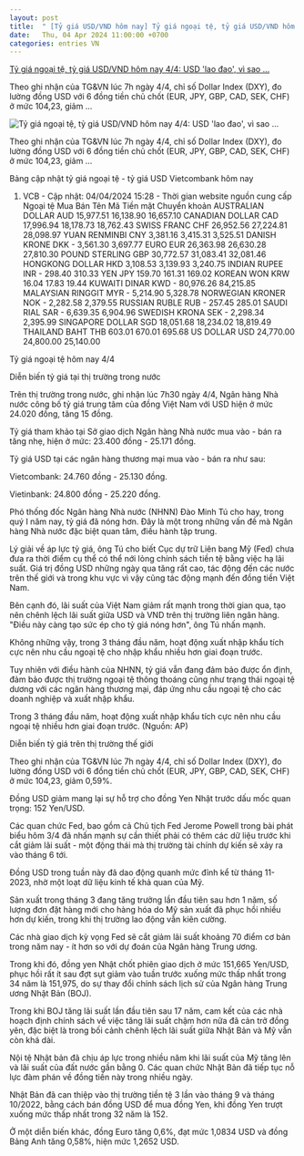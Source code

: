 ```yaml
---
layout: post
title:  " [Tỷ giá USD/VND hôm nay] Tỷ giá ngoại tệ, tỷ giá USD/VND hôm nay 4/4: USD &#39;lao đao&#39;, vì sao ..."
date:   Thu, 04 Apr 2024 11:00:00 +0700
categories: entries VN
---
```

[Tỷ giá ngoại tệ, tỷ giá USD/VND hôm nay 4/4: USD &#39;lao đao&#39;, vì sao ...](https://baoquocte.vn/ty-gia-ngoai-te-ty-gia-usdvnd-hom-nay-44-usd-lao-dao-vi-sao-ty-gia-trong-nuoc-nong-hon-266508.html)

Theo ghi nhận của TG&amp;VN lúc 7h ngày 4/4, chỉ số Dollar Index (DXY), đo lường đồng USD với 6 đồng tiền chủ chốt (EUR, JPY, GBP, CAD, SEK, CHF) ở mức 104,23, giảm&nbsp;...

![Tỷ giá ngoại tệ, tỷ giá USD/VND hôm nay 4/4: USD &#39;lao đao&#39;, vì sao ...](https://cdn.baoquocte.vn/stores/news_dataimages/hoangha/082020/11/07/in_social/ty-gia-usd-hom-nay-118-dong-usd-neo-o-nguong-cao-nhat-1-tuan-do-gia-vang-giam-ap-luc-van-rat-lon.jpg?randTime=1712220979)

Theo ghi nhận của TG&amp;VN lúc 7h ngày 4/4, chỉ số Dollar Index (DXY), đo lường đồng USD với 6 đồng tiền chủ chốt (EUR, JPY, GBP, CAD, SEK, CHF) ở mức 104,23, giảm&nbsp;...

Bảng cập nhật tỷ giá ngoại tệ - tỷ giá USD Vietcombank hôm nay

1. VCB - Cập nhật: 04/04/2024 15:28 - Thời gian website nguồn cung cấp Ngoại tệ Mua Bán Tên Mã Tiền mặt Chuyển khoản AUSTRALIAN DOLLAR AUD 15,977.51 16,138.90 16,657.10 CANADIAN DOLLAR CAD 17,996.94 18,178.73 18,762.43 SWISS FRANC CHF 26,952.56 27,224.81 28,098.97 YUAN RENMINBI CNY 3,381.16 3,415.31 3,525.51 DANISH KRONE DKK - 3,561.30 3,697.77 EURO EUR 26,363.98 26,630.28 27,810.30 POUND STERLING GBP 30,772.57 31,083.41 32,081.46 HONGKONG DOLLAR HKD 3,108.53 3,139.93 3,240.75 INDIAN RUPEE INR - 298.40 310.33 YEN JPY 159.70 161.31 169.02 KOREAN WON KRW 16.04 17.83 19.44 KUWAITI DINAR KWD - 80,976.26 84,215.85 MALAYSIAN RINGGIT MYR - 5,214.90 5,328.78 NORWEGIAN KRONER NOK - 2,282.58 2,379.55 RUSSIAN RUBLE RUB - 257.45 285.01 SAUDI RIAL SAR - 6,639.35 6,904.96 SWEDISH KRONA SEK - 2,298.34 2,395.99 SINGAPORE DOLLAR SGD 18,051.68 18,234.02 18,819.49 THAILAND BAHT THB 603.01 670.01 695.68 US DOLLAR USD 24,770.00 24,800.00 25,140.00

Tỷ giá ngoại tệ hôm nay 4/4

Diễn biến tỷ giá tại thị trường trong nước

Trên thị trường trong nước, ghi nhận lúc 7h30 ngày 4/4, Ngân hàng Nhà nước công bố tỷ giá trung tâm của đồng Việt Nam với USD hiện ở mức 24.020 đồng, tăng 15 đồng.

Tỷ giá tham khảo tại Sở giao dịch Ngân hàng Nhà nước mua vào - bán ra tăng nhẹ, hiện ở mức: 23.400 đồng - 25.171 đồng.

Tỷ giá USD tại các ngân hàng thương mại mua vào - bán ra như sau:

Vietcombank: 24.760 đồng - 25.130 đồng.

Vietinbank: 24.800 đồng - 25.220 đồng.

Phó thống đốc Ngân hàng Nhà nước (NHNN) Đào Minh Tú cho hay, trong quý I năm nay, tỷ giá đã nóng hơn. Đây là một trong những vấn đề mà Ngân hàng Nhà nước đặc biệt quan tâm, điều hành tập trung.

Lý giải về áp lực tỷ giá, ông Tú cho biết Cục dự trữ Liên bang Mỹ (Fed) chưa đưa ra thời điểm cụ thể có thể nới lỏng chính sách tiền tệ bằng việc hạ lãi suất. Giá trị đồng USD những ngày qua tăng rất cao, tác động đến các nước trên thế giới và trong khu vực vì vậy cũng tác động mạnh đến đồng tiền Việt Nam.

Bên cạnh đó, lãi suất của Việt Nam giảm rất mạnh trong thời gian qua, tạo nên chênh lệch lãi suất giữa USD và VND trên thị trường liên ngân hàng. "Điều này càng tạo sức ép cho tỷ giá nóng hơn", ông Tú nhấn mạnh.

Không những vậy, trong 3 tháng đầu năm, hoạt động xuất nhập khẩu tích cực nên nhu cầu ngoại tệ cho nhập khẩu nhiều hơn giai đoạn trước.

Tuy nhiên với điều hành của NHNN, tỷ giá vẫn đang đảm bảo được ổn định, đảm bảo được thị trường ngoại tệ thông thoáng cũng như trạng thái ngoại tệ dương với các ngân hàng thương mại, đáp ứng nhu cầu ngoại tệ cho các doanh nghiệp và xuất nhập khẩu.

Trong 3 tháng đầu năm, hoạt động xuất nhập khẩu tích cực nên nhu cầu ngoại tệ nhiều hơn giai đoạn trước. (Nguồn: AP)

Diễn biến tỷ giá trên thị trường thế giới

Theo ghi nhận của TG&VN lúc 7h ngày 4/4, chỉ số Dollar Index (DXY), đo lường đồng USD với 6 đồng tiền chủ chốt (EUR, JPY, GBP, CAD, SEK, CHF) ở mức 104,23, giảm 0,59%.

Đồng USD giảm mang lại sự hỗ trợ cho đồng Yen Nhật trước dấu mốc quan trọng: 152 Yen/USD.

Các quan chức Fed, bao gồm cả Chủ tịch Fed Jerome Powell trong bài phát biểu hôm 3/4 đã nhấn mạnh sự cần thiết phải có thêm các dữ liệu trước khi cắt giảm lãi suất - một động thái mà thị trường tài chính dự kiến sẽ xảy ra vào tháng 6 tới.

Đồng USD trong tuần này đã dao động quanh mức đỉnh kể từ tháng 11-2023, nhờ một loạt dữ liệu kinh tế khả quan của Mỹ.

Sản xuất trong tháng 3 đang tăng trưởng lần đầu tiên sau hơn 1 năm, số lượng đơn đặt hàng mới cho hàng hóa do Mỹ sản xuất đã phục hồi nhiều hơn dự kiến, trong khi thị trường lao động vẫn kiên cường.

Các nhà giao dịch kỳ vọng Fed sẽ cắt giảm lãi suất khoảng 70 điểm cơ bản trong năm nay - ít hơn so với dự đoán của Ngân hàng Trung ương.

Trong khi đó, đồng yen Nhật chốt phiên giao dịch ở mức 151,665 Yen/USD, phục hồi rất ít sau đợt sụt giảm vào tuần trước xuống mức thấp nhất trong 34 năm là 151,975, do sự thay đổi chính sách lịch sử của Ngân hàng Trung ương Nhật Bản (BOJ).

Trong khi BOJ tăng lãi suất lần đầu tiên sau 17 năm, cam kết của các nhà hoạch định chính sách về việc tăng lãi suất chậm hơn nữa đã cản trở đồng yên, đặc biệt là trong bối cảnh chênh lệch lãi suất giữa Nhật Bản và Mỹ vẫn còn khá dài.

Nội tệ Nhật bản đã chịu áp lực trong nhiều năm khi lãi suất của Mỹ tăng lên và lãi suất của đất nước gần bằng 0. Các quan chức Nhật Bản đã tiếp tục nỗ lực đàm phán về đồng tiền này trong nhiều ngày.

Nhật Bản đã can thiệp vào thị trường tiền tệ 3 lần vào tháng 9 và tháng 10/2022, bằng cách bán đồng USD để mua đồng Yen, khi đồng Yen trượt xuống mức thấp nhất trong 32 năm là 152.

Ở một diễn biến khác, đồng Euro tăng 0,6%, đạt mức 1,0834 USD và đồng Bảng Anh tăng 0,58%, hiện mức 1,2652 USD.

